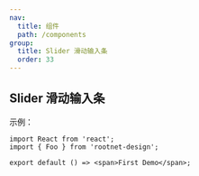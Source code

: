 ```yaml
---
nav:
  title: 组件
  path: /components
group:
  title: Slider 滑动输入条
  order: 33
---
```


## Slider 滑动输入条

示例：

```tsx
import React from 'react';
import { Foo } from 'rootnet-design';

export default () => <span>First Demo</span>;
```
